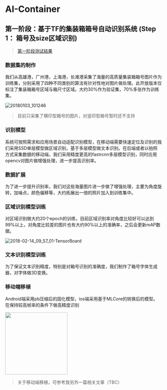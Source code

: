 # AI-Container

## 第一阶段：基于TF的集装箱箱号自动识别系统 (Step 1： 箱号及size区域识别)
> [第一阶段测试结果](https://github.com/zdnet/AI-Container/wiki/Test-Case) 

### 数据集的制作
我们从高雄港，广州港，上海港，长滩港采集了海量的高质量集装箱箱号图片作为训练集，分别采用了四种不同类别的算法有针对性地对图片做处理。此开放版本仅标注了集装箱箱号区域与箱尺寸区域。大约30%作为验证集，70%多张作为训练集。

![20180103_101246](https://github.com/zdnet/AI-Container/blob/master/pic/combine.jpg)

>  目前只采集了横印型箱号的图片，对竖印型箱号暂时还不支持

### 识别模型
系统可按照需求和应用场景自动适配识别模型，在移动端需要快速定位及识别的我们采用SSD单层模型做区域识别，基于多层模型做文本识别。在后端或者以拍照方式采集数据的移动端，我们采用精度更高的fastrcnn多层模型识别，同时应用opencv对图片做增强处理，进一步提高识别率。

### 数据扩展
为了进一步提升识别率，我们对这些海量图片进一步做了增强处理，主要为角度旋转，加噪点，颜色偏移等，大约拓展出一倍的照片加入到训练集中。

### 区域识别模型训练
对区域识别做大约20个epoch的训练，目前区域识别率对角度比较好可以达到99%以上，对角度比较差的图片也有大约90%以上的准确率，之后会更新mAP数据。

![2018-02-14_09_57_01-TensorBoard](https://github.com/zdnet/AI-Container/blob/master/pic/tf.png)


### 文本识别模型训练
为了保证文本识别精度，特别是对箱号识别的准确度，我们制作了箱号字体生成器，对字体做3D变换。


### 移动端移植
Android端采用pb压缩后的固化模型，ios端采用基于MLCore的转换后的模型。在保持较高帧率的条件下做高精度识别

<img src="https://github.com/zdnet/AI-Container/blob/master/pic/android.jpg" width="200px" />

>  关于移动端移植，可参考我另外一篇相关文章（TBC）

